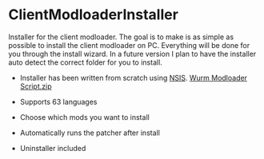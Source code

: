 # ClientModloaderInstaller
Installer for the client modloader. The goal is to make is as simple as possible to install the client modloader on PC.
Everything will be done for you through the install wizard. In a future version I plan to have the installer auto detect the correct folder for you to install. 
* Installer has been written from scratch using [NSIS](http://nsis.sourceforge.net/Main_Page).
[Wurm Modloader Script.zip](https://github.com/Jubaroo/ClientModloaderInstaller/files/1539593/Wurm.Modloader.Script.zip)

* Supports 63 languages
* Choose which mods you want to install
* Automatically runs the patcher after install
* Uninstaller included
